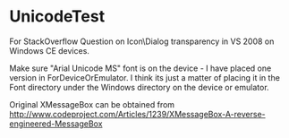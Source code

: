 # UnicodeTest
For StackOverflow Question on Icon\Dialog transparency in VS 2008 on Windows CE devices.

Make sure "Arial Unicode MS" font is on the device - I have placed one version in ForDeviceOrEmulator. I think its just a matter of placing it in the Font directory under the Windows directory on the device or emulator.


Original XMessageBox can be obtained from 
http://www.codeproject.com/Articles/1239/XMessageBox-A-reverse-engineered-MessageBox
